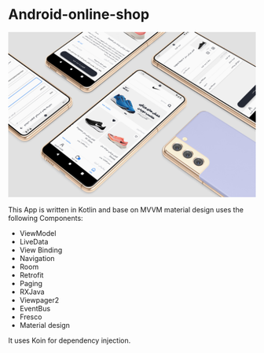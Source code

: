 # Android-online-shop
<p align="center">
<img src="https://github.com/rezaromiani/Android-online-shop/blob/master/screen_shot.jpg" alt="screen shop"/>
</p>

This App is written in Kotlin and base on MVVM material design uses
the following Components:
 - ViewModel
 - LiveData
 - View Binding
 - Navigation
 - Room
 - Retrofit
 - Paging
 - RXJava
 - Viewpager2
 - EventBus
 - Fresco
 - Material design

It uses Koin for dependency injection.
